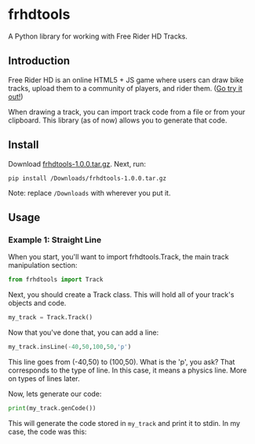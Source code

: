 # frhdtools
A Python library for working with Free Rider HD Tracks.

## Introduction
Free Rider HD is an online HTML5 + JS game where users can draw bike tracks, upload them to a community of players, and rider them. ([Go try it out!](https://www.freeriderhd.com "Free Rider HD"))

When drawing a track, you can import track code from a file or from your clipboard. This library (as of now) allows you to generate that code.

## Install
Download [frhdtools-1.0.0.tar.gz](https://github.com/maxmillion18/frhdtools/blob/master/dist/frhdtools-1.0.0.tar.gz?raw=true "frhdtools-1.0.0.tar.gz"). Next, run:

`pip install /Downloads/frhdtools-1.0.0.tar.gz`

Note: replace `/Downloads` with wherever you put it.

## Usage
### Example 1: Straight Line
When you start, you'll want to import frhdtools.Track, the main track manipulation section:

```python
from frhdtools import Track
```

Next, you should create a Track class. This will hold all of your track's objects and code.

```python
my_track = Track.Track()
```

Now that you've done that, you can add a line:

```python
my_track.insLine(-40,50,100,50,'p')
```

This line goes from (-40,50) to (100,50). What is the 'p', you ask? That corresponds to the type of line. In this case, it means a physics line. More on types of lines later.

Now, lets generate our code:

```python
print(my_track.genCode())
```

This will generate the code stored in ```my_track``` and print it to stdin.
In my case, the code was this:
